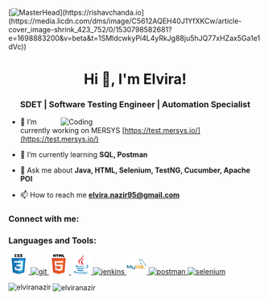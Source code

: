 [![MasterHead]([https://1.bp.blogspot.com/-7A4WynwLsM...)](https://rishavchanda.io](https://media.licdn.com/dms/image/C5612AQEH40J1YfXKCw/article-cover_image-shrink_423_752/0/1530798582681?e=1698883200&v=beta&t=1SMldcwkyPi4L4yRkJg88ju5hJQ77xHZax5Ga1e1dVc))
<h1 align="center">Hi 👋, I'm Elvira!</h1>
<h3 align="center">SDET | Software Testing Engineer | Automation Specialist</h3>
<img align="right" alt="Coding" width="400" src="https://camo.githubusercontent.com/374987f773148e46b1851b9e3bc4bf71b182562dd002620ef3e4263cb3997130/68747470733a2f2f6d69726f2e6d656469756d2e636f6d2f6d61782f3837352f312a7164415731546a434e353768316c6275757a766368672e676966">

- 🔭 I’m currently working on MERSYS [https://test.mersys.io/](https://test.mersys.io/)

- 🌱 I’m currently learning **SQL, Postman**

- 💬 Ask me about **Java, HTML, Selenium, TestNG, Cucumber, Apache POI**

- 📫 How to reach me **elvira.nazir95@gmail.com**

<h3 align="left">Connect with me:</h3>
<p align="left">
</p>

<h3 align="left">Languages and Tools:</h3>
<p align="left"> <a href="https://www.w3schools.com/css/" target="_blank" rel="noreferrer"> <img src="https://raw.githubusercontent.com/devicons/devicon/master/icons/css3/css3-original-wordmark.svg" alt="css3" width="40" height="40"/> </a> <a href="https://git-scm.com/" target="_blank" rel="noreferrer"> <img src="https://www.vectorlogo.zone/logos/git-scm/git-scm-icon.svg" alt="git" width="40" height="40"/> </a> <a href="https://www.w3.org/html/" target="_blank" rel="noreferrer"> <img src="https://raw.githubusercontent.com/devicons/devicon/master/icons/html5/html5-original-wordmark.svg" alt="html5" width="40" height="40"/> </a> <a href="https://www.java.com" target="_blank" rel="noreferrer"> <img src="https://raw.githubusercontent.com/devicons/devicon/master/icons/java/java-original.svg" alt="java" width="40" height="40"/> </a> <a href="https://www.jenkins.io" target="_blank" rel="noreferrer"> <img src="https://www.vectorlogo.zone/logos/jenkins/jenkins-icon.svg" alt="jenkins" width="40" height="40"/> </a> <a href="https://www.mysql.com/" target="_blank" rel="noreferrer"> <img src="https://raw.githubusercontent.com/devicons/devicon/master/icons/mysql/mysql-original-wordmark.svg" alt="mysql" width="40" height="40"/> </a> <a href="https://postman.com" target="_blank" rel="noreferrer"> <img src="https://www.vectorlogo.zone/logos/getpostman/getpostman-icon.svg" alt="postman" width="40" height="40"/> </a> <a href="https://www.selenium.dev" target="_blank" rel="noreferrer"> <img src="https://raw.githubusercontent.com/detain/svg-logos/780f25886640cef088af994181646db2f6b1a3f8/svg/selenium-logo.svg" alt="selenium" width="40" height="40"/> </a> </p>

<p><img align="left" src="https://github-readme-stats.vercel.app/api/top-langs?username=elviranazir&show_icons=true&locale=en&layout=compact" alt="elviranazir" /></p>

<p>&nbsp;<img align="center" src="https://github-readme-stats.vercel.app/api?username=elviranazir&show_icons=true&locale=en" alt="elviranazir" /></p>
